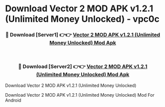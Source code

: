 # Download Vector 2 MOD APK v1.2.1 (Unlimited Money Unlocked) - vpc0c


<div align="center">
<h3>🔴 Download [Server1] 👉👉 <a href="https://apk-comot.site?title=Vector_2_MOD_APK_v1.2.1_(Unlimited_Money_Unlocked)">Vector 2 MOD APK v1.2.1 (Unlimited Money Unlocked) Mod Apk</a></h3><br>
<h3>🔴 Download [Server2] 👉👉 <a href="https://apk-comot.site?title=Vector_2_MOD_APK_v1.2.1_(Unlimited_Money_Unlocked)">Vector 2 MOD APK v1.2.1 (Unlimited Money Unlocked) Mod Apk</a></h3>
</div>



Download Vector 2 MOD APK v1.2.1 (Unlimited Money Unlocked) 

Download Vector 2 MOD APK v1.2.1 (Unlimited Money Unlocked) Mod For Android